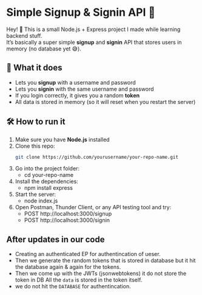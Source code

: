 # Simple Signup & Signin API 🚀

Hey! 👋 This is a small Node.js + Express project I made while learning backend stuff.  
It’s basically a super simple **signup** and **signin** API that stores users in memory (no database yet 😅).  

## 📌 What it does
- Lets you **signup** with a username and password
- Lets you **signin** with the same username and password
- If you login correctly, it gives you a random **token**
- All data is stored in memory (so it will reset when you restart the server)

## 🛠 How to run it
1. Make sure you have **Node.js** installed
2. Clone this repo:
   ```bash
   git clone https://github.com/yourusername/your-repo-name.git
3. Go into the project folder:
    - cd your-repo-name
4. Install the dependencies:
    - npm install express
5. Start the server:
    - node index.js
6. Open Postman, Thunder Client, or any API testing tool and try:
    - POST http://localhost:3000/signup
    - POST http://localhost:3000/signin

## After updates in our code
- Creating an authenticated EP for authentincation of ueser.
- Then we generate the random tokens that is stored in database but it hit the database again & again for the tokens.
- Then we come up with the JWTs (jsonwebtokens) it do not store the token in DB All the `data` is stored in the token itself.
- we do not hit the `DATABASE` for authentincation.